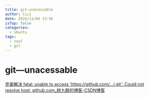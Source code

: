 ```yaml
---
title: git—unacessable
author: Cici
date: 2024/11/04 23:56
isTop: false
categories:
  - ubuntu
tags:
  - tool
  - git
---
```


# git—unacessable

[完美解决 fatal: unable to access 'https://github.com/.../.git': Could not resolve host: github.com\_桃九醉的博客-CSDN博客](https://blog.csdn.net/qq_38415505/article/details/83687207)